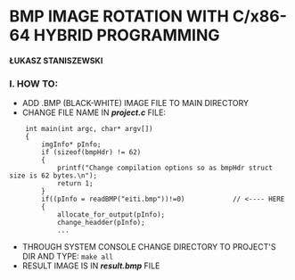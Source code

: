# BMP IMAGE ROTATION WITH C/x86-64 HYBRID PROGRAMMING

#### ŁUKASZ STANISZEWSKI

### I. HOW TO:
+ ADD .BMP (BLACK-WHITE) IMAGE FILE TO MAIN DIRECTORY
+ CHANGE FILE NAME IN <i><b>project.c</b></i> FILE:
```
	int main(int argc, char* argv[])
	{
		imgInfo* pInfo;
		if (sizeof(bmpHdr) != 62)
		{
			printf("Change compilation options so as bmpHdr struct size is 62 bytes.\n");
			return 1;
		}
		if((pInfo = readBMP("eiti.bmp"))!=0)			// <---- HERE
		{
			allocate_for_output(pInfo);								
			change_headder(pInfo);
			...
```
+ THROUGH SYSTEM CONSOLE CHANGE DIRECTORY TO PROJECT'S DIR AND TYPE:
```make all```
+ RESULT IMAGE IS IN <i><b>result.bmp</b></i> FILE